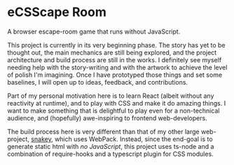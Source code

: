 
# eCSScape Room

A browser escape-room game that runs without JavaScript.

This project is currently in its very beginning phase. The story has yet to be thought out, the main mechanics are still being explored, and the project architecture and build process are still in the works. I definitely see myself needing help with the story-writing and with the artwork to achieve the level of polish I'm imagining. Once I have prototyped those things and set some baselines, I will open up to ideas, feedback, and contributions.

Part of my personal motivation here is to learn React (albeit without any reactivity at runtime), and to play with CSS and make it do amazing things. I want to make something that is delightful to play even for a non-technical audience, and (hopefully) awe-inspiring to frontend web-developers.

The build process here is very different than that of my other large web-project, [snakey](https://github.com/david-fong/snakey3), which uses WebPack. Instead, since the end-goal is to generate static html with _no JavaScript_, this project uses ts-node and a combination of require-hooks and a typescript plugin for CSS modules.
